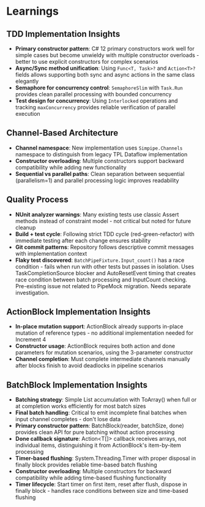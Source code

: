 # Learnings

## TDD Implementation Insights

- **Primary constructor pattern**: C# 12 primary constructors work well for simple cases but become unwieldy with multiple constructor overloads - better to use explicit constructors for complex scenarios
- **Async/Sync method unification**: Using `Func<T, Task>?` and `Action<T>?` fields allows supporting both sync and async actions in the same class elegantly
- **Semaphore for concurrency control**: `SemaphoreSlim` with `Task.Run` provides clean parallel processing with bounded concurrency
- **Test design for concurrency**: Using `Interlocked` operations and tracking `maxConcurrency` provides reliable verification of parallel execution

## Channel-Based Architecture

- **Channel namespace**: New implementation uses `Simpipe.Channels` namespace to distinguish from legacy TPL Dataflow implementation
- **Constructor overloading**: Multiple constructors support backward compatibility while adding new functionality
- **Sequential vs parallel paths**: Clean separation between sequential (parallelism=1) and parallel processing logic improves readability

## Quality Process

- **NUnit analyzer warnings**: Many existing tests use classic Assert methods instead of constraint model - not critical but noted for future cleanup
- **Build + test cycle**: Following strict TDD cycle (red-green-refactor) with immediate testing after each change ensures stability
- **Git commit patterns**: Repository follows descriptive commit messages with implementation context
- **Flaky test discovered**: `BatchPipeFixture.Input_count()` has a race condition - fails when run with other tests but passes in isolation. Uses TaskCompletionSource blocker and AutoResetEvent timing that creates race condition between batch processing and InputCount checking. Pre-existing issue not related to PipeMock migration. Needs separate investigation.

## ActionBlock Implementation Insights

- **In-place mutation support**: ActionBlock already supports in-place mutation of reference types - no additional implementation needed for Increment 4
- **Constructor usage**: ActionBlock requires both action and done parameters for mutation scenarios, using the 3-parameter constructor
- **Channel completion**: Must complete intermediate channels manually after blocks finish to avoid deadlocks in pipeline scenarios

## BatchBlock Implementation Insights

- **Batching strategy**: Simple List<T> accumulation with ToArray() when full or at completion works efficiently for most batch sizes
- **Final batch handling**: Critical to emit incomplete final batches when input channel completes - don't lose data
- **Primary constructor pattern**: BatchBlock<T>(reader, batchSize, done) provides clean API for pure batching without action processing
- **Done callback signature**: Action<T[]> callback receives arrays, not individual items, distinguishing it from ActionBlock's item-by-item processing
- **Timer-based flushing**: System.Threading.Timer with proper disposal in finally block provides reliable time-based batch flushing
- **Constructor overloading**: Multiple constructors for backward compatibility while adding time-based flushing functionality
- **Timer lifecycle**: Start timer on first item, reset after flush, dispose in finally block - handles race conditions between size and time-based flushing